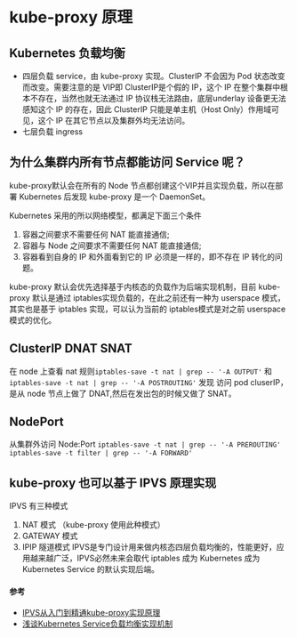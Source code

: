 # kube-proxy 原理
## Kubernetes 负载均衡
* 四层负载 service，由 kube-proxy 实现。ClusterIP 不会因为 Pod 状态改变而改变。需要注意的是 VIP即 ClusterIP是个假的 IP，这个 IP 在整个集群中根本不存在，当然也就无法通过 IP 协议栈无法路由，底层underlay 设备更无法感知这个 IP 的存在，因此 ClusterIP 只能是单主机（Host Only）作用域可见，这个 IP 在其它节点以及集群外均无法访问。
* 七层负载 ingress

## 为什么集群内所有节点都能访问 Service 呢？
kube-proxy默认会在所有的 Node 节点都创建这个VIP并且实现负载，所以在部署 Kubernetes 后发现 kube-proxy 是一个 DaemonSet。

Kubernetes 采用的所以网络模型，都满足下面三个条件

1. 容器之间要求不需要任何 NAT 能直接通信;
2. 容器与 Node 之间要求不需要任何 NAT 能直接通信; 
3. 容器看到自身的 IP 和外面看到它的 IP 必须是一样的，即不存在 IP 转化的问题。

kube-proxy 默认会优先选择基于内核态的负载作为后端实现机制，目前 kube-proxy 默认是通过 iptables实现负载的，在此之前还有一种为 userspace 模式，其实也是基于 iptables 实现，可以认为当前的 iptables模式是对之前 userspace模式的优化。

## ClusterIP DNAT SNAT
在 node 上查看 nat 规则`iptables-save -t nat | grep -- '-A OUTPUT'` 和`iptables-save -t nat | grep -- '-A POSTROUTING'` 发现
访问 pod cluserIP，是从 node 节点上做了 DNAT,然后在发出包的时候又做了 SNAT。

## NodePort
从集群外访问 Node:Port `iptables-save -t nat | grep -- '-A PREROUTING'` 
`iptables-save -t filter | grep -- '-A FORWARD'`

## kube-proxy 也可以基于 IPVS 原理实现
IPVS 有三种模式 
1. NAT 模式 （kube-proxy 使用此种模式）
2. GATEWAY 模式
3. IPIP 隧道模式
IPVS是专门设计用来做内核态四层负载均衡的，性能更好，应用越来越广泛，IPVS必然未来会取代 iptables 成为 Kubernetes 成为 Kubernetes Service 的默认实现后端。
#### 参考
* [IPVS从入门到精通kube-proxy实现原理](http://dockone.io/article/9441)
* [浅谈Kubernetes Service负载均衡实现机制](https://xigang.github.io/2019/07/21/kubernetes-service/)
